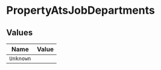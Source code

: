 # PropertyAtsJobDepartments


## Values

| Name      | Value     |
| --------- | --------- |
| `Unknown` |           |